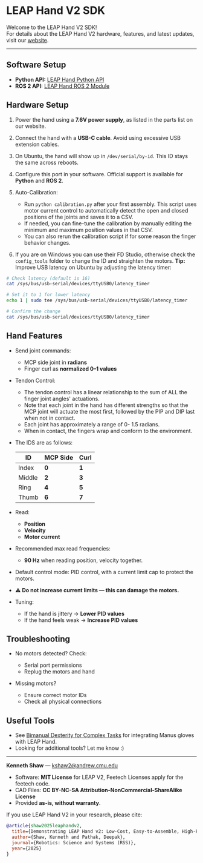 # LEAP Hand V2 SDK

Welcome to the LEAP Hand V2 SDK!  
For details about the LEAP Hand V2 hardware, features, and latest updates, visit our [website](http://v2.leaphand.com/).

---

## Software Setup

- **Python API:** [LEAP Hand Python API](https://github.com/leap-hand/LEAP_Hand_V2_API/tree/main/leap_v2_python)  
- **ROS 2 API:** [LEAP Hand ROS 2 Module](https://github.com/leap-hand/LEAP_Hand_V2_API/tree/main/leap_v2_ros2)  

## Hardware Setup

1. Power the hand using a **7.6V power supply**, as listed in the parts list on our website.
2. Connect the hand with a **USB-C cable**. Avoid using excessive USB extension cables.
3. On Ubuntu, the hand will show up in `/dev/serial/by-id`. This ID stays the same across reboots.
4. Configure this port in your software. Official support is available for **Python** and **ROS 2**.
5. Auto-Calibration:

    - Run `python calibration.py` after your first assembly. This script uses motor current control to automatically detect the open and closed positions of the joints and saves it to a CSV.
    -  If needed, you can fine-tune the calibration by manually editing the minimum and maximum position values in that CSV.
    - You can also rerun the calibration script if for some reason the finger behavior changes.
6. If you are on Windows you can use their FD Studio, otherwise check the `config_tools` folder to change the ID and straighten the motors.
**Tip:** Improve USB latency on Ubuntu by adjusting the latency timer:
```bash
# Check latency (default is 16)
cat /sys/bus/usb-serial/devices/ttyUSB0/latency_timer

# Set it to 1 for lower latency
echo 1 | sudo tee /sys/bus/usb-serial/devices/ttyUSB0/latency_timer

# Confirm the change
cat /sys/bus/usb-serial/devices/ttyUSB0/latency_timer
````

## Hand Features
* Send joint commands:
  * MCP side joint in **radians**
  * Finger curl as **normalized 0–1 values**
* Tendon Control:
  * The tendon control has a linear relationship to the sum of ALL the finger joint angles' actuations.  
  * Note that each joint in the hand has different strengths so that the MCP joint will actuate the most first, followed by the PIP and DIP last when not in contact.  
  * Each joint has approximately a range of 0- 1.5 radians.
  * When in contact, the fingers wrap and conform to the environment.  

* The IDS are as follows:

    | ID    | MCP Side | Curl |
    |------ |----------|------|
    | Index | **0**    | **1** |
    | Middle| **2**    | **3** |
    | Ring  | **4**    | **5** |
    | Thumb | **6**    | **7** |

* Read:

  * **Position**
  * **Velocity**
  * **Motor current**
* Recommended max read frequencies:
  * **90 Hz** when reading position, velocity together.
* Default control mode: PID control, with a current limit cap to protect the motors.
* **⚠️ Do not increase current limits — this can damage the motors.**
* Tuning:

  * If the hand is jittery → **Lower PID values**
  * If the hand feels weak → **Increase PID values**
## Troubleshooting

* No motors detected? Check:

  * Serial port permissions
  * Replug the motors and hand
* Missing motors?

  * Ensure correct motor IDs
  * Check all physical connections


## Useful Tools

* See [Bimanual Dexterity for Complex Tasks](https://bidex-teleop.github.io/) for integrating Manus gloves with LEAP Hand.
* Looking for additional tools? Let me know :)

---
**Kenneth Shaw** — [kshaw2@andrew.cmu.edu](mailto:kshaw2@andrew.cmu.edu)

* Software: **MIT License** for LEAP V2, Feetech Licenses apply for the feetech code.
* CAD Files: **CC BY-NC-SA Attribution-NonCommercial-ShareAlike License**
* Provided **as-is, without warranty**.

If you use LEAP Hand V2 in your research, please cite:

```bibtex
@article{shaw2025leaphandv2,
  title={Demonstrating LEAP Hand v2: Low-Cost, Easy-to-Assemble, High-Performance Hand for Robot Learning},
  author={Shaw, Kenneth and Pathak, Deepak},
  journal={Robotics: Science and Systems (RSS)},
  year={2025}
}
```
